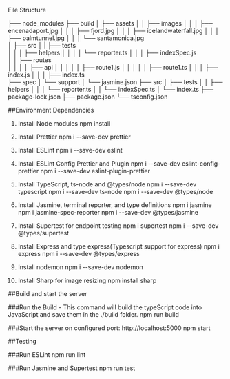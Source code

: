 File Structure

├── node_modules
├── build
│     ├──  assets
│     │     ├── images
│     │     │      ├── encenadaport.jpg
│     │     │      ├── fjord.jpg 
│     │     │      ├── icelandwaterfall.jpg
│     │     │      ├── palmtunnel.jpg
│     │     │      └── santamonica.jpg  
│     ├──  src
│     |     ├──  tests     
│     │     │       ├── helpers
│     │     │       │      └── reporter.ts
│     │     │       ├── indexSpec.js      
│     │     ├── routes  
│     │     │   │     ├── api
│     │     │   │     │    ├── route1.js
│     │     │   │     │    ├── route1.ts
│     │     │   ├── index.js
│     │     │   ├── index.ts    
├── spec
│      └── support
│           └── jasmine.json
├── src
│     ├──  tests
│     │     ├── helpers
│     │     │      └── reporter.ts
│     │     └── indexSpec.ts
│     └── index.ts
├── package-lock.json
├── package.json
└── tsconfig.json

##Environment Dependencies

1. Install Node modules
npm install

2. Install Prettier
npm i --save-dev prettier

3. Install ESLint
npm i --save-dev eslint

3. Install ESLint Config Prettier and Plugin
npm i --save-dev eslint-config-prettier
npm i --save-dev eslint-plugin-prettier

4. Install TypeScript, ts-node and @types/node
npm i --save-dev typescript
npm i --save-dev ts-node 
npm i --save-dev @types/node

5. Install Jasmine, terminal reporter, and type definitions
npm i jasmine 
npm i jasmine-spec-reporter
npm i --save-dev @types/jasmine

6. Install Supertest for endpoint testing
npm i supertest
npm i --save-dev @types/supertest

7. Install Express and type express(Typescript support for express)
npm i express
npm i --save-dev @types/express

8. Install nodemon
npm i --save-dev nodemon

9. Install Sharp for image resizing
npm install sharp


##Build and start the server

###Run the Build - This command will build the typeScript code into JavaScript and save them in the ./build folder.
npm run build

###Start the server on configured port: http://localhost:5000
npm start

##Testing

###Run ESLint
npm run lint

###Run Jasmine and Supertest
npm run test
